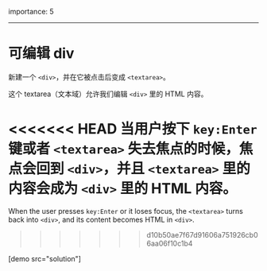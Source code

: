 importance: 5

---

# 可编辑 div

新建一个 `<div>`，并在它被点击后变成 `<textarea>`。

这个 textarea（文本域）允许我们编辑 `<div>` 里的 HTML 内容。

<<<<<<< HEAD
当用户按下 `key:Enter` 键或者 `<textarea>` 失去焦点的时候，焦点会回到 `<div>`，并且 `<textarea>` 里的内容会成为 `<div>` 里的 HTML 内容。
=======
When the user presses `key:Enter` or it loses focus, the `<textarea>` turns back into `<div>`, and its content becomes HTML in `<div>`.
>>>>>>> d10b50ae7f67d91606a751926cb06aa06f10c1b4

[demo src="solution"]
